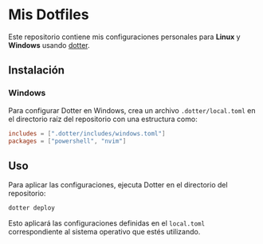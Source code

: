 # Mis Dotfiles

Este repositorio contiene mis configuraciones personales para **Linux** y **Windows** usando [dotter](https://github.com/SuperCuber/dotter).

## Instalación

### Windows

Para configurar Dotter en Windows, crea un archivo `.dotter/local.toml` en el directorio raíz del repositorio con una estructura como:

```toml
includes = [".dotter/includes/windows.toml"]
packages = ["powershell", "nvim"]
```

## Uso

Para aplicar las configuraciones, ejecuta Dotter en el directorio del repositorio:

```sh
dotter deploy
```

Esto aplicará las configuraciones definidas en el `local.toml` correspondiente al sistema operativo que estés utilizando.